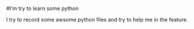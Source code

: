 #I'm try to learn some python

I try to record some awsome python files and try to help me in the feature.
